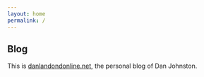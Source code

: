 ```yaml
---
layout: home
permalink: /
---
```

## Blog

This is [danlandondonline.net](https://danlandonline.net), the personal blog of Dan Johnston.
